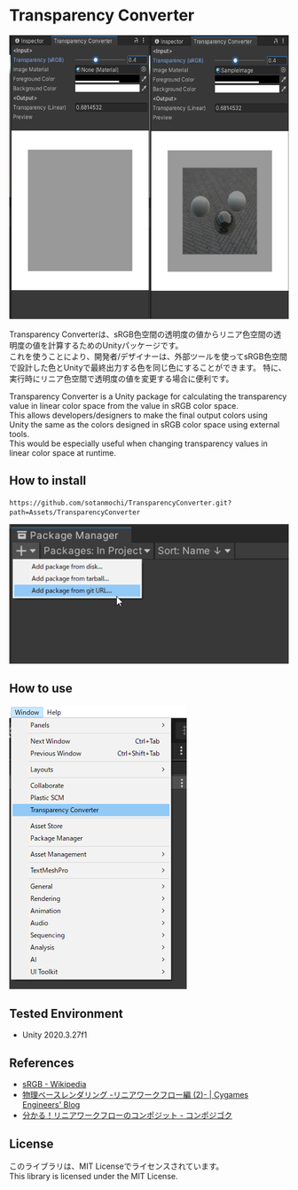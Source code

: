 # Transparency Converter

<img src="./Documentation~/TransparencyConverter.png" height="512">

Transparency Converterは、sRGB色空間の透明度の値からリニア色空間の透明度の値を計算するためのUnityパッケージです。  
これを使うことにより、開発者/デザイナーは、外部ツールを使ってsRGB色空間で設計した色とUnityで最終出力する色を同じ色にすることができます。
特に、実行時にリニア色空間で透明度の値を変更する場合に便利です。

Transparency Converter is a Unity package for calculating the transparency value in linear color space from the value in sRGB color space.  
This allows developers/designers to make the final output colors using Unity the same as the colors designed in sRGB color space using external tools.  
This would be especially useful when changing transparency values in linear color space at runtime.

## How to install

`
https://github.com/sotanmochi/TransparencyConverter.git?path=Assets/TransparencyConverter
`

<img src="./Documentation~/HowToInstall.png">

## How to use

<img src="./Documentation~/HowToUse.png" height="512">

## Tested Environment
- Unity 2020.3.27f1

## References
- [sRGB - Wikipedia](https://en.wikipedia.org/wiki/SRGB#Transformation)
- [物理ベースレンダリング -リニアワークフロー編 (2)- | Cygames Engineers' Blog](https://tech.cygames.co.jp/archives/2339/)
- [分かる！リニアワークフローのコンポジット - コンポジゴク](http://compojigoku.blog.fc2.com/blog-entry-26.html)

## License
このライブラリは、MIT Licenseでライセンスされています。  
This library is licensed under the MIT License.
